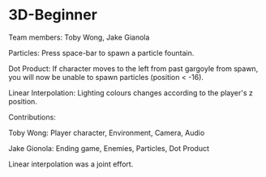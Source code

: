 # 3D-Beginner

Team members: Toby Wong, Jake Gianola


Particles: Press space-bar to spawn a particle fountain.

Dot Product: If character moves to the left from past gargoyle from spawn, you will now be unable to spawn particles (position < -16).

Linear Interpolation: Lighting colours changes according to the player's z position.


Contributions:

Toby Wong: Player character, Environment, Camera, Audio

Jake Gionola: Ending game, Enemies, Particles, Dot Product

Linear interpolation was a joint effort.
